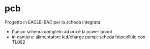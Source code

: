 # pcb
Progetto in EAGLE-EAD per la scheda integrata
- l'unico schema completo ad ora è la power board.
- in cantiere: alimentatore led/charge pump; scheda fotocellule con TL082
